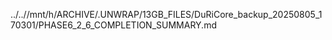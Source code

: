 ../..//mnt/h/ARCHIVE/.UNWRAP/13GB_FILES/DuRiCore_backup_20250805_170301/PHASE6_2_6_COMPLETION_SUMMARY.md